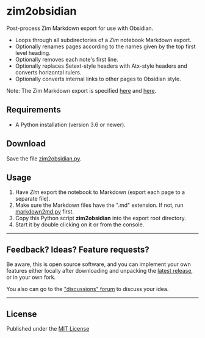 # zim2obsidian

Post-process Zim Markdown export for use with Obsidian.

- Loops through all subdirectories of a *Zim* notebook Markdown export.
- Optionally renames pages according to the names given by the top first level heading.
- Optionally removes each note's first line. 
- Optionally replaces Setext-style headers with Atx-style headers and converts horizontal rulers.
- Optionally converts internal links to other pages to Obsidian style.

Note: The Zim Markdown export is specified [here](https://github.com/zim-desktop-wiki/zim-desktop-wiki/blob/develop/zim/formats/markdown.py) and [here](https://github.com/zim-desktop-wiki/zim-desktop-wiki/blob/develop/zim/formats/plain.py).

## Requirements

- A Python installation (version 3.6 or newer).

## Download

Save the file [zim2obsidian.py](https://raw.githubusercontent.com/peter88213/markdown2md/main/src/zim2obsidian.py).

## Usage

1. Have *Zim* export the notebook to Markdown (export each page to a separate file). 
2. Make sure the Markdown files have the ".md" extension. If not, run [markdown2md.py](https://gist.github.com/peter88213/1fefac8f970a89b05bb20befbd8433da) first.
3. Copy this Python script **zim2obsidian** into the export root directory. 
4. Start it by double clicking on it or from the console. 

---

## Feedback? Ideas? Feature requests?

Be aware, this is open source software, and you can implement your own features either locally
after downloading and unpacking the [latest release](https://github.com/peter88213/zim2obsidian/releases/latest), 
or in your own fork.

You also can go to the ["discussions" forum](https://github.com/peter88213/zim2obsidian/discussions) 
to discuss your idea.


------------

## License

Published under the [MIT License](https://opensource.org/licenses/mit-license.php)
